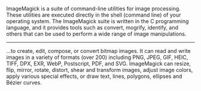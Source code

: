 

ImageMagick is a suite of command-line utilities for image processing. These utilities are executed directly in the shell (command line) of your operating system. The ImageMagick suite is written in the C programming language, and it provides tools such as convert, mogrify, identify, and others that can be used to perform a wide range of image manipulations.


----

...to create, edit, compose, or convert bitmap images. It can read and write images in a variety of formats (over 200) including PNG, JPEG, GIF, HEIC, TIFF, DPX, EXR, WebP, Postscript, PDF, and SVG. ImageMagick can resize, flip, mirror, rotate, distort, shear and transform images, adjust image colors, apply various special effects, or draw text, lines, polygons, ellipses and Bézier curves.